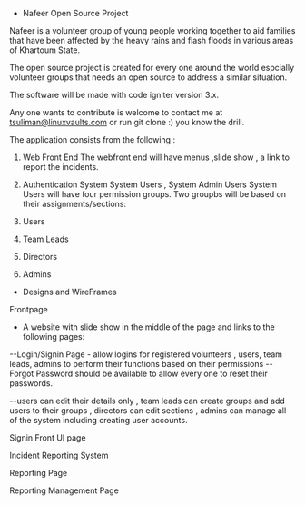 * Nafeer Open Source Project

Nafeer is a volunteer group of young people working together to aid families that have been affected by the heavy rains and flash floods in various areas of Khartoum State. 

The open source project is created for every one around the world  espcially volunteer groups that needs an open source to address a similar situation.

The software will be made with code igniter version 3.x.

Any one wants to contribute is welcome to contact me at tsuliman@linuxvaults.com or run git clone :) you know the drill.


The application consists from the following :

1. Web Front End 
The webfront end  will have menus ,slide show , a link to report the incidents. 
2. Authentication System
System Users , System Admin Users
System Users will have four  permission groups. Two  groupbs will be based on their assignments/sections:

1. Users 
2. Team Leads
3. Directors
4. Admins

* Designs and WireFrames 



Frontpage 

- A website with slide show in the middle of the page and links  to the following pages:

--Login/Signin Page - allow logins for registered volunteers , users, team leads, admins to perform their functions based on their permissions
--Forgot Password should be available to allow every one to reset their passwords.

--users can edit their details only   , team leads can create groups and add users to their groups , directors can edit sections , admins  can manage all of the system including creating user accounts.

Signin Front UI page






Incident Reporting System

Reporting Page 

Reporting Management Page




